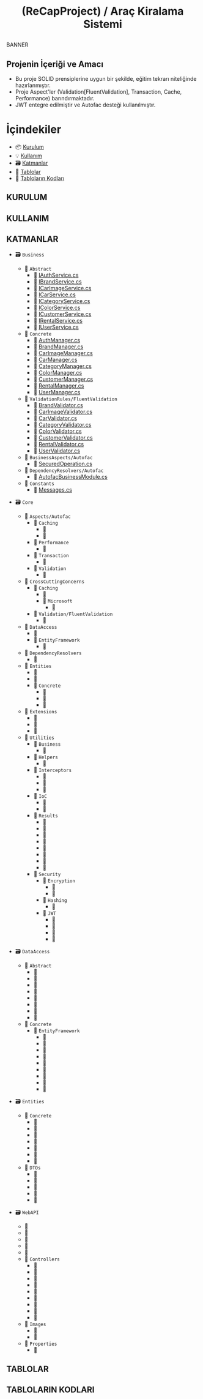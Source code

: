 # <p align="center">(ReCapProject) / Araç Kiralama Sistemi </p>

BANNER

## Projenin İçeriği ve Amacı

- Bu proje SOLID prensiplerine uygun bir şekilde, eğitim tekrarı niteliğinde hazırlanmıştır.
- Proje Aspect'ler (Validation[FluentValidation], Transaction, Cache, Performance)  barındırmaktadır.
- JWT entegre edilmiştir ve Autofac desteği kullanılmıştır.

# İçindekiler
- 📦 [Kurulum](#kurulum)
- 💡  [Kullanım](#kullanım)
- 🗃 [Katmanlar](#katmanlar)
- 📄 [Tablolar](#tablolar)
- 📝 [Tabloların Kodları](#tabloların-kodları)

## KURULUM

## KULLANIM

## KATMANLAR
* 🗃 `Business`
  * 📁 `Abstract`
    * 📄 [IAuthService.cs](https://github.com/bigidirmik/ReCapProject/blob/master/Business/Abstract/IAuthService.cs)
    * 📄 [IBrandService.cs](https://github.com/bigidirmik/ReCapProject/blob/master/Business/Abstract/IBrandService.cs)
    * 📄 [ICarImageService.cs](https://github.com/bigidirmik/ReCapProject/blob/master/Business/Abstract/ICarImageService.cs)
    * 📄 [ICarService.cs](https://github.com/bigidirmik/ReCapProject/blob/master/Business/Abstract/ICarService.cs)
    * 📄 [ICategoryService.cs](https://github.com/bigidirmik/ReCapProject/blob/master/Business/Abstract/ICategoryService.cs)
    * 📄 [IColorService.cs](https://github.com/bigidirmik/ReCapProject/blob/master/Business/Abstract/IColorService.cs)
    * 📄 [ICustomerService.cs](https://github.com/bigidirmik/ReCapProject/blob/master/Business/Abstract/ICustomerService.cs)
    * 📄 [IRentalService.cs](https://github.com/bigidirmik/ReCapProject/blob/master/Business/Abstract/IRentalService.cs)
    * 📄 [IUserService.cs](https://github.com/bigidirmik/ReCapProject/blob/master/Business/Abstract/IUserService.cs)
  * 📁 `Concrete`
    * 📄 [AuthManager.cs](https://github.com/bigidirmik/ReCapProject/blob/master/Business/Concrete/AuthManager.cs)
    * 📄 [BrandManager.cs](https://github.com/bigidirmik/ReCapProject/blob/master/Business/Concrete/BrandManager.cs)
    * 📄 [CarImageManager.cs](https://github.com/bigidirmik/ReCapProject/blob/master/Business/Concrete/CarImageManager.cs)
    * 📄 [CarManager.cs](https://github.com/bigidirmik/ReCapProject/blob/master/Business/Concrete/CarManager.cs)
    * 📄 [CategoryManager.cs](https://github.com/bigidirmik/ReCapProject/blob/master/Business/Concrete/CategoryManager.cs)
    * 📄 [ColorManager.cs](https://github.com/bigidirmik/ReCapProject/blob/master/Business/Concrete/ColorManager.cs)
    * 📄 [CustomerManager.cs](https://github.com/bigidirmik/ReCapProject/blob/master/Business/Concrete/CustomerManager.cs)
    * 📄 [RentalManager.cs](https://github.com/bigidirmik/ReCapProject/blob/master/Business/Concrete/RentalManager.cs)
    * 📄 [UserManager.cs](https://github.com/bigidirmik/ReCapProject/blob/master/Business/Concrete/UserManager.cs)
  * 📁 `ValidationRules/FluentValidation`
    * 📄 [BrandValidator.cs](https://github.com/bigidirmik/ReCapProject/blob/master/Business/ValidationRules/FluentValidation/BrandValidator.cs)
    * 📄 [CarImageValidator.cs](https://github.com/bigidirmik/ReCapProject/blob/master/Business/ValidationRules/FluentValidation/CarImageValidator.cs)
    * 📄 [CarValidator.cs](https://github.com/bigidirmik/ReCapProject/blob/master/Business/ValidationRules/FluentValidation/CarValidator.cs)
    * 📄 [CategoryValidator.cs](https://github.com/bigidirmik/ReCapProject/blob/master/Business/ValidationRules/FluentValidation/CategoryValidator.cs)
    * 📄 [ColorValidator.cs](https://github.com/bigidirmik/ReCapProject/blob/master/Business/ValidationRules/FluentValidation/ColorValidator.cs)
    * 📄 [CustomerValidator.cs](https://github.com/bigidirmik/ReCapProject/blob/master/Business/ValidationRules/FluentValidation/CustomerValidator.cs)
    * 📄 [RentalValidator.cs](https://github.com/bigidirmik/ReCapProject/blob/master/Business/ValidationRules/FluentValidation/RentalValidator.cs)
    * 📄 [UserValidator.cs](https://github.com/bigidirmik/ReCapProject/blob/master/Business/ValidationRules/FluentValidation/UserValidator.cs)
  * 📁 `BusinessAspects/Autofac`
    * 📄 [SecuredOperation.cs](https://github.com/bigidirmik/ReCapProject/blob/master/Business/BusinessAspects/Autofac/SecuredOperation.cs)
  * 📁 `DependencyResolvers/Autofac`
    * 📄 [AutofacBusinessModule.cs](https://github.com/bigidirmik/ReCapProject/blob/master/Business/DependencyResolvers/Autofac/AutofacBusinessModule.cs)
  * 📁 `Constants`
    * 📄 [Messages.cs](https://github.com/bigidirmik/ReCapProject/blob/master/Business/Constants/Messages.cs)

* 🗃 `Core`
  * 📁 `Aspects/Autofac`
    * 📁 `Caching`
      * 📄 []()
      * 📄 []()
    * 📁 `Performance`
      * 📄 []()
    * 📁 `Transaction`
      * 📄 []()
    * 📁 `Validation`
      * 📄 []()
  * 📁 `CrossCuttingConcerns`
    * 📁 `Caching`
      * 📄 []()
      * 📁 `Microsoft`
        * 📄 []()
    * 📁 `Validation/FluentValidation`
      * 📄 []()
  * 📁 `DataAccess`
    * 📄 []()
    * 📁 `EntityFramework`
      * 📄 []()
  * 📁 `DependencyResolvers`
    * 📄 []()
  * 📁 `Entities`
    * 📄 []()
    * 📄 []()
    * 📁 `Concrete`
      * 📄 []()
      * 📄 []()
      * 📄 []()
  * 📁 `Extensions`
    * 📄 []()
    * 📄 []()
    * 📄 []()
  * 📁 `Utilities`
    * 📁 `Business`
      * 📄 []()
    * 📁 `Helpers`
      * 📄 []()
    * 📁 `Interceptors`
      * 📄 []()
      * 📄 []()
      * 📄 []()
    * 📁 `IoC`
      * 📄 []()
      * 📄 []()
    * 📁 `Results`
      * 📄 []()
      * 📄 []()
      * 📄 []()
      * 📄 []()
      * 📄 []()
      * 📄 []()
      * 📄 []()
      * 📄 []()
    * 📁 `Security`
      * 📁 `Encryption`
        * 📄 []()
        * 📄 []()
      * 📁 `Hashing`
        * 📄 []()
      * 📁 `JWT`
        * 📄 []()
        * 📄 []()
        * 📄 []()
        * 📄 []()
  
* 🗃 `DataAccess`
  * 📁 `Abstract`
    * 📄 []()
    * 📄 []()
    * 📄 []()
    * 📄 []()
    * 📄 []()
    * 📄 []()
    * 📄 []()
    * 📄 []()
  * 📁 `Concrete`
    * 📁 `EntityFramework`
      * 📄 []()
      * 📄 []()
      * 📄 []()
      * 📄 []()
      * 📄 []()
      * 📄 []()
      * 📄 []()
      * 📄 []()
      * 📄 []()
    
    
* 🗃 `Entities`
  * 📁 `Concrete`
    * 📄 []()
    * 📄 []()
    * 📄 []()
    * 📄 []()
    * 📄 []()
    * 📄 []()
    * 📄 []()
  * 📁 `DTOs`
    * 📄 []()
    * 📄 []()
    * 📄 []()
    * 📄 []()
    * 📄 []()

* 🗃 `WebAPI`
  * 📄 []()
  * 📄 []()
  * 📄 []()
  * 📄 []()
  * 📄 []()
  * 📁 `Controllers`
    * 📄 []()
    * 📄 []()
    * 📄 []()
    * 📄 []()
    * 📄 []()
    * 📄 []()
    * 📄 []()
    * 📄 []()
    * 📄 []()
  * 📁 `Images`
    * 📄 []()
    * 📄 []()
  * 📁 `Properties`
    * 📄 []()
    
## TABLOLAR
## TABLOLARIN KODLARI
